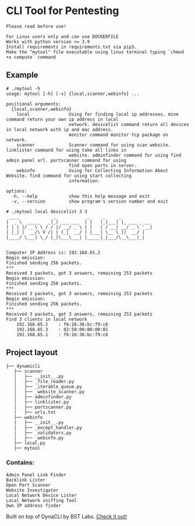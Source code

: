 # CLI Tool for Pentesting

	Please read before use!
    
    For Linux users only and can use DOCKERFILE 
    Works with python version >= 3.9
    Install requirements in requirements.txt via pip3.
    Make the "mytool" file executable using linux terminal typing `chmod +x compute` command
    
## Example
```
# ./mytool -h
usage: mytool [-h] [-v] {local,scanner,webinfo} ...

positional arguments:
  {local,scanner,webinfo}
    local               Using for finding local ip addresses. mine command return your own ip address in local
                        network. devicelist command return all devices in local network with ip and mac address.
                        monitor command monitor tcp package on network.
    scanner             Scanner command for using scan website. linklister command for using take all links in
                        website. adminfinder command for using find admin panel url. portscanner command for using
                        find open ports in server.
    webinfo             Using for Collecting Information About Website. find command for using start collecting
                        information.

options:
  -h, --help            show this help message and exit
  -v, --version         show program's version number and exit
```

```
# ./mytool local devicelist 3 3
 ____             _            _     _     _
|  _ \  _____   _(_) ___ ___  | |   (_)___| |_ ___ _ __
| | | |/ _ \ \ / / |/ __/ _ \ | |   | / __| __/ _ \ '__|
| |_| |  __/\ V /| | (_|  __/ | |___| \__ \ ||  __/ |
|____/ \___| \_/ |_|\___\___| |_____|_|___/\__\___|_|


Computer IP Address is: 192.168.65.3
Begin emission:
Finished sending 256 packets.
***
Received 3 packets, got 3 answers, remaining 253 packets
Begin emission:
Finished sending 256 packets.
***
Received 3 packets, got 3 answers, remaining 253 packets
Begin emission:
Finished sending 256 packets.
***
Received 3 packets, got 3 answers, remaining 253 packets
Find 3 clients in local network
    192.168.65.2    : f6:16:36:bc:f9:c6
    192.168.65.3    : 02:50:00:00:00:01
    192.168.65.1    : f6:16:36:bc:f9:c6
 ```
## Project layout
```
├── dynamicli
   ├── scanner
   │   ├── __init__.py
   │   ├── _file_reader.py 
   │   ├── _iterable_queue.py
   │   ├── _website_scanner.py
   │   ├── adminfinder.py
   │   ├── linklister.py
   |   ├── portscanner.py
   |   ├── urls.txt
   ├── webinfo
   |   ├── __init__.py
   |   ├── _except_handler.py
   |   ├── _validators.py
   |   ├── _webinfo.py
   ├── local.py
   ├── mytool
```
### Contains:
```
Admin Panel Link Finder 
Backlink Lister
Open Port Scanner
Website Investigator
Local Network Device Lister
Local Network sniffing Tool
Own IP address finder
 ``` 

Built on top of DynaCLI by BST Labs. [Check it out!](https://github.com/BstLabs/py-dynacli)
